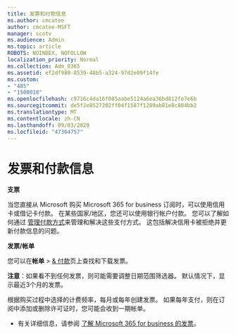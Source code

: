 ```yaml
---
title: 发票和付款信息
ms.author: cmcatee
author: cmcatee-MSFT
manager: scotv
ms.audience: Admin
ms.topic: article
ROBOTS: NOINDEX, NOFOLLOW
localization_priority: Normal
ms.collection: Adm_O365
ms.assetid: ef2df989-8539-48b5-a324-97d2e09f14fe
ms.custom:
- "485"
- "1500018"
ms.openlocfilehash: c9716c4da16f085aabe5124a6ea36bd812fe7e6b
ms.sourcegitcommit: de5f2e8527202ff04f1587f1289ab81e8c804bb2
ms.translationtype: MT
ms.contentlocale: zh-CN
ms.lasthandoff: 09/03/2020
ms.locfileid: "47364757"
---
```

# <a name="invoice-and-payment-information"></a>发票和付款信息

**支票**

当您直接从 Microsoft 购买 Microsoft 365 for business 订阅时，可以使用信用卡或借记卡付款。  在某些国家/地区，您还可以使用银行帐户付款。  您可以了解如何通过 [管理付款方式](https://docs.microsoft.com/microsoft-365/commerce/billing-and-payments/manage-payment-methods)来管理和解决这些支付方式。 这包括解决信用卡被拒绝并更新付款信息的问题。

**发票/帐单**

您可以在**帐单**  >  [& 付款](https://go.microsoft.com/fwlink/p/?linkid=848039)页上查找和下载发票。  

**注意**：如果看不到任何发票，则可能需要调整日期范围筛选器。  默认情况下，显示最近3个月的发票。

根据购买过程中选择的计费频率，每月或每年创建发票。  如果每年支付，则在订阅中添加或删除许可证时，您可能会收到一期帐单。

- 有关详细信息，请参阅 [了解 Microsoft 365 for business 的发票](https://docs.microsoft.com/microsoft-365/commerce/billing-and-payments/understand-your-invoice2)。